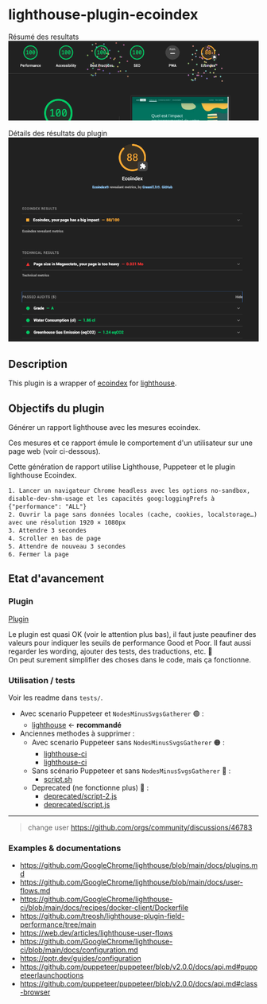 # lighthouse-plugin-ecoindex

Résumé des resultats
![Résumé des resultats](docs/ecoindex-intro.png)

Détails des résultats du plugin
![Détails des résultats du plugin](docs/ecoindex-results.png)

## Description

This plugin is a wrapper of [ecoindex](https://ecoindex.fr/) for [lighthouse](https://github.com/GoogleChrome/lighthouse/blob/main/docs/plugins.md).

## Objectifs du plugin

Générer un rapport lighthouse avec les mesures ecoindex.

Ces mesures et ce rapport émule le comportement d'un utilisateur sur une page web (voir ci-dessous).

Cette génération de rapport utilise Lighthouse, Puppeteer et le plugin lighthouse Ecoindex.

```
1. Lancer un navigateur Chrome headless avec les options no-sandbox, disable-dev-shm-usage et les capacités goog:loggingPrefs à {"performance": "ALL"}
2. Ouvrir la page sans données locales (cache, cookies, localstorage…) avec une résolution 1920 × 1080px
3. Attendre 3 secondes
4. Scroller en bas de page
5. Attendre de nouveau 3 secondes
6. Fermer la page
```

## Etat d'avancement

### Plugin

[Plugin](lighthouse-plugin-ecoindex/README.md)

Le plugin est quasi OK (voir le attention plus bas), il faut juste peaufiner des valeurs pour indiquer les seuils de performance Good et Poor. Il faut aussi regarder les wording, ajouter des tests, des traductions, etc. 🫠  
On peut surement simplifier des choses dans le code, mais ça fonctionne.

### Utilisation / tests

Voir les readme dans `tests/`.

- Avec scenario Puppeteer et `NodesMinusSvgsGatherer` 🟢 :
  - [lighthouse](tests/script.js/README.md) ← **recommandé**
- Anciennes methodes à supprimer :
  - Avec scenario Puppeteer sans `NodesMinusSvgsGatherer` 🟠 :
    - [lighthouse-ci](tests/lhci/README.md)
    - [lighthouse-ci](tests/lighthouse-ci/README.md)
  - Sans scénario Puppeteer et sans `NodesMinusSvgsGatherer` 🔴 :
    - [script.sh](tests/script.sh/README.md)
  - Deprecated (ne fonctionne plus) 🔴 :
    - [deprecated/script-2.js](tests/deprecated/script-2.js/README.md)
    - [deprecated/script.js](tests/deprecated/script.js/README.md)

---

> change user https://github.com/orgs/community/discussions/46783

### Examples & documentations

- https://github.com/GoogleChrome/lighthouse/blob/main/docs/plugins.md
- https://github.com/GoogleChrome/lighthouse/blob/main/docs/user-flows.md
- https://github.com/GoogleChrome/lighthouse-ci/blob/main/docs/recipes/docker-client/Dockerfile
- https://github.com/treosh/lighthouse-plugin-field-performance/tree/main
- https://web.dev/articles/lighthouse-user-flows
- https://github.com/GoogleChrome/lighthouse-ci/blob/main/docs/configuration.md
- https://pptr.dev/guides/configuration
- https://github.com/puppeteer/puppeteer/blob/v2.0.0/docs/api.md#puppeteerlaunchoptions
- https://github.com/puppeteer/puppeteer/blob/v2.0.0/docs/api.md#class-browser
